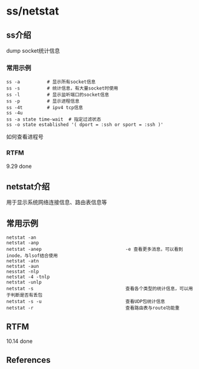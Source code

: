 
# ss/netstat

## ss介绍

dump socket统计信息

### 常用示例

```text
ss -a          # 显示所有socket信息
ss -s          # 统计信息，有大量socket时使用
ss -l          # 显示监听端口的socket信息
ss -p          # 显示进程信息
ss -4t         # ipv4 tcp信息
ss -4u           
ss -a state time-wait  # 指定过滤状态
ss -o state established '( dport = :ssh or sport = :ssh )'
```

如何查看进程号

### RTFM

9.29 done

## netstat介绍

用于显示系统网络连接信息、路由表信息等

## 常用示例

```text
netstat -an
netstat -anp
netstat -anep                               -e 查看更多消息，可以看到inode，与lsof结合使用
netstat -atn
netstat -aun
nesstat -nlp
netstat -4 -tnlp      
netstat -unlp
netstat -s                                  查看各个类型的统计信息，可以用于判断是否有丢包
netstat -s -u                               查看UDP包统计信息
netstat -r                                  查看路由表与route功能重
```

## RTFM

10.14 done

## References


